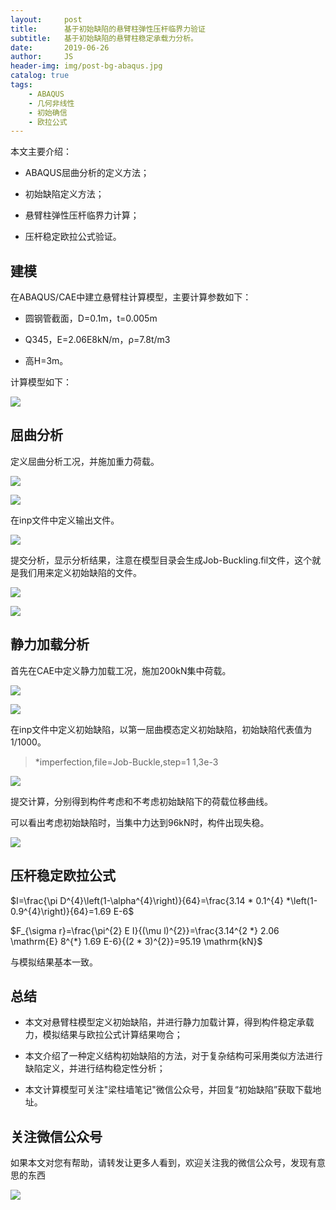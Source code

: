 ```yaml
---
layout:     post
title:      基于初始缺陷的悬臂柱弹性压杆临界力验证
subtitle:   基于初始缺陷的悬臂柱稳定承载力分析。
date:       2019-06-26
author:     JS
header-img: img/post-bg-abaqus.jpg
catalog: true
tags:
    - ABAQUS
    - 几何非线性
    - 初始确信
    - 欧拉公式
---
```


本文主要介绍：

*	ABAQUS屈曲分析的定义方法；

*	初始缺陷定义方法；

*	悬臂柱弹性压杆临界力计算；

*	压杆稳定欧拉公式验证。

##  建模

在ABAQUS/CAE中建立悬臂柱计算模型，主要计算参数如下：

*	圆钢管截面，D=0.1m，t=0.005m

*	Q345，E=2.06E8kN/m，ρ=7.8t/m3

*	高H=3m。

计算模型如下：
 
![](https://wx3.sinaimg.cn/mw1024/783153a1gy1g4dvznnlfuj217p0j3js9.jpg)

##  屈曲分析

定义屈曲分析工况，并施加重力荷载。

![](https://wx1.sinaimg.cn/mw1024/783153a1gy1g4dvznoev9j20hb0giq3y.jpg)

![](https://wx2.sinaimg.cn/mw1024/783153a1gy1g4dvznnvd1j208808g3yx.jpg)
  
在inp文件中定义输出文件。

![](https://wx1.sinaimg.cn/mw1024/783153a1gy1g4dvznr2tsj20mf0l4ada.jpg)
 
提交分析，显示分析结果，注意在模型目录会生成Job-Buckling.fil文件，这个就是我们用来定义初始缺陷的文件。

![](https://wx4.sinaimg.cn/mw1024/783153a1gy1g4dvznvjooj21gw0su7cc.jpg)

![](https://wx2.sinaimg.cn/mw1024/783153a1gy1g4dw4hbumuj20tv082ta5.jpg)
 
 
##  静力加载分析

首先在CAE中定义静力加载工况，施加200kN集中荷载。

![](https://wx2.sinaimg.cn/mw1024/783153a1gy1g4dvznq9b0j20hb0gigmh.jpg)

![](https://wx2.sinaimg.cn/mw1024/783153a1gy1g4dvznq887j207w0bbaar.jpg)
  
在inp文件中定义初始缺陷，以第一屈曲模态定义初始缺陷，初始缺陷代表值为1/1000。

> *imperfection,file=Job-Buckle,step=1
> 1,3e-3

![](https://wx4.sinaimg.cn/mw1024/783153a1gy1g4dvznr9d0j20mf0bd0v4.jpg)
 
提交计算，分别得到构件考虑和不考虑初始缺陷下的荷载位移曲线。
 
可以看出考虑初始缺陷时，当集中力达到96kN时，构件出现失稳。

![](https://wx3.sinaimg.cn/mw1024/783153a1gy1g4dw4hbza6j21730lb0tu.jpg)

##  压杆稳定欧拉公式
  
$I=\frac{\pi D^{4}\left(1-\alpha^{4}\right)}{64}=\frac{3.14 * 0.1^{4} *\left(1-0.9^{4}\right)}{64}=1.69 E-6$

$F_{\sigma r}=\frac{\pi^{2} E I}{(\mu l)^{2}}=\frac{3.14^{2 *} 2.06 \mathrm{E} 8^{*} 1.69 E-6}{(2 * 3)^{2}}=95.19 \mathrm{kN}$
  
与模拟结果基本一致。

##  总结

* 本文对悬臂柱模型定义初始缺陷，并进行静力加载计算，得到构件稳定承载力，模拟结果与欧拉公式计算结果吻合；

* 本文介绍了一种定义结构初始缺陷的方法，对于复杂结构可采用类似方法进行缺陷定义，并进行结构稳定性分析；

* 本文计算模型可关注"梁柱墙笔记"微信公众号，并回复“初始缺陷”获取下载地址。


## 关注微信公众号

如果本文对您有帮助，请转发让更多人看到，欢迎关注我的微信公众号，发现有意思的东西 

![](https://wx4.sinaimg.cn/mw1024/783153a1gy1g3n6a5x479j20iw09kjt7.jpg)
 

